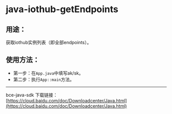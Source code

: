 # java-iothub-getEndpoints

## 用途：

获取iothub实例列表（即全部endpoints）。

## 使用方法：

* 第一步：在`App.java`中填写ak/sk。
* 第二步：执行`App::main`方法。

---

bce-java-sdk 下载链接：[https://cloud.baidu.com/doc/Downloadcenter/Java.html](https://cloud.baidu.com/doc/Downloadcenter/Java.html)